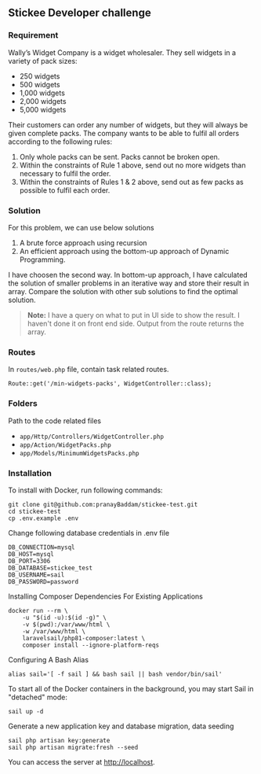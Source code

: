 
## Stickee Developer challenge
### Requirement
Wally’s Widget Company is a widget wholesaler. They sell widgets in a variety of pack sizes:

- 250 widgets
- 500 widgets
- 1,000 widgets
- 2,000 widgets
- 5,000 widgets

Their customers can order any number of widgets, but they will always be given complete packs.
The company wants to be able to fulfil all orders according to the following rules:
1. Only whole packs can be sent. Packs cannot be broken open.
2. Within the constraints of Rule 1 above, send out no more widgets than necessary to fulfil
   the order.
3. Within the constraints of Rules 1 & 2 above, send out as few packs as possible to fulfil each
   order.

### Solution
For this problem, we can use below solutions
1. A brute force approach using recursion
2. An efficient approach using the bottom-up approach of Dynamic Programming.

I have choosen the second way. In bottom-up approach, I have calculated the solution of smaller problems in an iterative way and store their result in array. Compare the solution with other sub solutions to find the optimal solution.

> **Note:** I have a query on what to put in UI side to show the result. I haven't done it on front end side. Output from the route returns the array.
### Routes
In ```routes/web.php``` file, contain task related routes.
``` 
Route::get('/min-widgets-packs', WidgetController::class);
```

### Folders
Path to the code related files
- `app/Http/Controllers/WidgetController.php`
- `app/Action/WidgetPacks.php`
- `app/Models/MinimumWidgetsPacks.php`

### Installation
To install with Docker, run following commands:

```
git clone git@github.com:pranayBaddam/stickee-test.git
cd stickee-test
cp .env.example .env
```
Change following database credentials in .env file
```
DB_CONNECTION=mysql
DB_HOST=mysql
DB_PORT=3306
DB_DATABASE=stickee_test
DB_USERNAME=sail
DB_PASSWORD=password
```

Installing Composer Dependencies For Existing Applications
```
docker run --rm \
    -u "$(id -u):$(id -g)" \
    -v $(pwd):/var/www/html \
    -w /var/www/html \
    laravelsail/php81-composer:latest \
    composer install --ignore-platform-reqs
```
Configuring A Bash Alias
``` 
alias sail='[ -f sail ] && bash sail || bash vendor/bin/sail'

``` 
To start all of the Docker containers in the background, you may start Sail in "detached" mode:
``` 
sail up -d
``` 

Generate a new application key and database migration, data seeding
``` 
sail php artisan key:generate
sail php artisan migrate:fresh --seed
```
You can access the server at [http://localhost](http://localhost).
